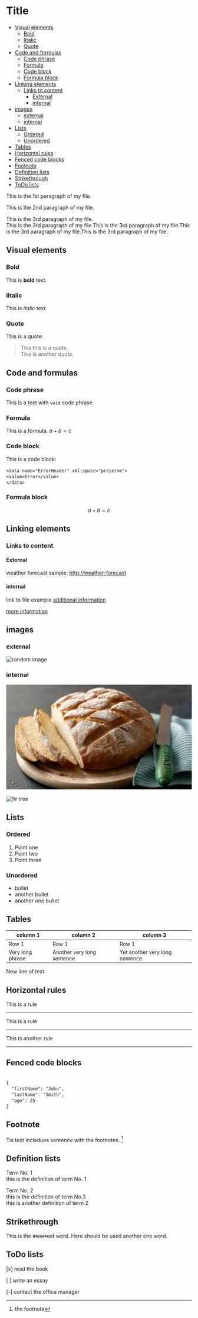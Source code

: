 # Title <!-- omit in toc -->

- [Visual elements](#visual-elements)
  - [Bold](#bold)
  - [Iitalic](#iitalic)
  - [Quote](#quote)
- [Code and formulas](#code-and-formulas)
  - [Code phrase](#code-phrase)
  - [Formula](#formula)
  - [Code block](#code-block)
  - [Formula block](#formula-block)
- [Linking elements](#linking-elements)
  - [Links to content](#links-to-content)
    - [External](#external)
    - [internal](#internal)
- [images](#images)
  - [external](#external-1)
  - [internal](#internal-1)
- [Lists](#lists)
  - [Ordered](#ordered)
  - [Unordered](#unordered)
- [Tables](#tables)
- [Horizontal rules](#horizontal-rules)
- [Fenced code blocks](#fenced-code-blocks)
- [Footnote](#footnote)
- [Definition lists](#definition-lists)
- [Strikethrough](#strikethrough)
- [ToDo lists](#todo-lists)


This is the 1st paragraph of my file.

This is the 2nd paragraph of my file.

This is the 3rd paragraph of my file.  
This is the 3rd paragraph of my file.This is the 3rd paragraph of my file.This is the 3rd paragraph of my file.This is the 3rd paragraph of my file.

## Visual elements

### Bold

This is **bold** text.

### Iitalic

This is *italic* text.

### Quote

This is a quote:
> This this is a quote.  
> This is another quote.

## Code and formulas

### Code phrase

This is a text with `void` code phrase.

### Formula

This is a formula. $a+b=c$

### Code block

This is a code block:
```
<data name="ErrorHeader" xml:space="preserve">
<value>Error</value>
</data>
```

### Formula block

$$
a+b=c
$$

## Linking elements

### Links to content

#### External

weather forecast sample: [http://weather-forecast](http://meteo.pl)

#### internal

link to file example [additional information](reference.md)

[more information](reference.md)

## images

### external

![random image](https://picsum.photos/200)

### internal

![bread](bread.jfif "Bread")

![fir tree](../markdown-exercise/IMG_20211216_140547.jpg)

## Lists

### Ordered

1. Point one
2. Point two
3. Point three

### Unordered

* bullet
* another bullet
* another one bullet

## Tables

 | column 1         | column 2                   | column 3                       |
 | ---------------- | -------------------------- | ------------------------------ |
 | Row 1            | Row 1                      | Row 1                          |
 | Very long phrase | Another very long sentence | Yet another very long sentence |

New line of text

## Horizontal rules

This is a rule

***

This is a rule

---

This is another rule

___

## Fenced code blocks

~~~

{
  "firstName": "John",
  "lastName": "Smith",
  "age": 25
}

~~~

## Footnote

Tis text incledues sentence with the footnotes. [^1]

[^1]: the footnote

## Definition lists

Term No. 1  
this is the definition of term No. 1

Term No. 2  
this is the definition of term No.3  
this is another definition of term 2

## Strikethrough

This is the ~~incorrect~~ word. Here should be used another one word.

## ToDo lists

[x] read the book

[ ] write an essay

[-] contact the office manager

